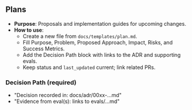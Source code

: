 ## Plans

- **Purpose**: Proposals and implementation guides for upcoming changes.
- **How to use**:
  - Create a new file from `docs/templates/plan.md`.
  - Fill Purpose, Problem, Proposed Approach, Impact, Risks, and Success Metrics.
  - Add the Decision Path block with links to the ADR and supporting evals.
  - Keep status and `last_updated` current; link related PRs.

### Decision Path (required)
- "Decision recorded in: docs/adr/00xx-...md"
- "Evidence from eval(s): links to evals/...md"


